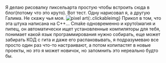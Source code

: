 ---
---
Я делаю рисовалку пиксельарта простую чтобы встроить сюда в блог(потому что это круто). 
Вот тест. Одну нарисовал я, а другую Галима. Не скажу чья моя.
![pixel art]({{site.url}}/assets/images/pixel_art.png){:.clickableimg}
Прикол в том, что эта штука написана на C++... Cmake одновременно и круто\магия и пипец, он автоматически ищет установленные компиляторы для тебя, понимает какой язык программирования нужно собирать, еще может забирать КОД с гита и даже его распаковывать, я подразумеваю все просто один раз что-то настраивают, а потом копипастят в новые проекты, но это я может новичок, но запомнить это нереально будто бы.